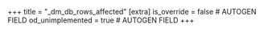 +++
title = "_dm_db_rows_affected"
[extra]
is_override = false # AUTOGEN FIELD
od_unimplemented = true # AUTOGEN FIELD
+++